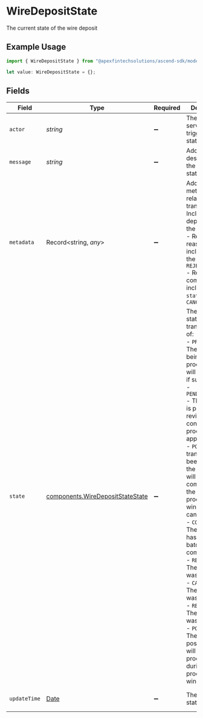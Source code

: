 # WireDepositState

The current state of the wire deposit

## Example Usage

```typescript
import { WireDepositState } from "@apexfintechsolutions/ascend-sdk/models/components";

let value: WireDepositState = {};
```

## Fields

| Field                                                                                                                                                                                                                                                                                                                                                                                                                                                                                                                                                                                                                                                                    | Type                                                                                                                                                                                                                                                                                                                                                                                                                                                                                                                                                                                                                                                                     | Required                                                                                                                                                                                                                                                                                                                                                                                                                                                                                                                                                                                                                                                                 | Description                                                                                                                                                                                                                                                                                                                                                                                                                                                                                                                                                                                                                                                              | Example                                                                                                                                                                                                                                                                                                                                                                                                                                                                                                                                                                                                                                                                  |
| ------------------------------------------------------------------------------------------------------------------------------------------------------------------------------------------------------------------------------------------------------------------------------------------------------------------------------------------------------------------------------------------------------------------------------------------------------------------------------------------------------------------------------------------------------------------------------------------------------------------------------------------------------------------------ | ------------------------------------------------------------------------------------------------------------------------------------------------------------------------------------------------------------------------------------------------------------------------------------------------------------------------------------------------------------------------------------------------------------------------------------------------------------------------------------------------------------------------------------------------------------------------------------------------------------------------------------------------------------------------ | ------------------------------------------------------------------------------------------------------------------------------------------------------------------------------------------------------------------------------------------------------------------------------------------------------------------------------------------------------------------------------------------------------------------------------------------------------------------------------------------------------------------------------------------------------------------------------------------------------------------------------------------------------------------------ | ------------------------------------------------------------------------------------------------------------------------------------------------------------------------------------------------------------------------------------------------------------------------------------------------------------------------------------------------------------------------------------------------------------------------------------------------------------------------------------------------------------------------------------------------------------------------------------------------------------------------------------------------------------------------ | ------------------------------------------------------------------------------------------------------------------------------------------------------------------------------------------------------------------------------------------------------------------------------------------------------------------------------------------------------------------------------------------------------------------------------------------------------------------------------------------------------------------------------------------------------------------------------------------------------------------------------------------------------------------------ |
| `actor`                                                                                                                                                                                                                                                                                                                                                                                                                                                                                                                                                                                                                                                                  | *string*                                                                                                                                                                                                                                                                                                                                                                                                                                                                                                                                                                                                                                                                 | :heavy_minus_sign:                                                                                                                                                                                                                                                                                                                                                                                                                                                                                                                                                                                                                                                       | The user or service that triggered the state update.                                                                                                                                                                                                                                                                                                                                                                                                                                                                                                                                                                                                                     | Apex Transfers                                                                                                                                                                                                                                                                                                                                                                                                                                                                                                                                                                                                                                                           |
| `message`                                                                                                                                                                                                                                                                                                                                                                                                                                                                                                                                                                                                                                                                | *string*                                                                                                                                                                                                                                                                                                                                                                                                                                                                                                                                                                                                                                                                 | :heavy_minus_sign:                                                                                                                                                                                                                                                                                                                                                                                                                                                                                                                                                                                                                                                       | Additional description of the transfer state.                                                                                                                                                                                                                                                                                                                                                                                                                                                                                                                                                                                                                            | The transfer is being validated                                                                                                                                                                                                                                                                                                                                                                                                                                                                                                                                                                                                                                          |
| `metadata`                                                                                                                                                                                                                                                                                                                                                                                                                                                                                                                                                                                                                                                               | Record<string, *any*>                                                                                                                                                                                                                                                                                                                                                                                                                                                                                                                                                                                                                                                    | :heavy_minus_sign:                                                                                                                                                                                                                                                                                                                                                                                                                                                                                                                                                                                                                                                       | Additional metadata relating to the transfer state. Included data depends on the state, e.g.:<br/> - Rejection reasons are included when the `state` is `REJECTED`<br/> - Reason and comment are included when `state` is `CANCELED`                                                                                                                                                                                                                                                                                                                                                                                                                                     | <nil>                                                                                                                                                                                                                                                                                                                                                                                                                                                                                                                                                                                                                                                                    |
| `state`                                                                                                                                                                                                                                                                                                                                                                                                                                                                                                                                                                                                                                                                  | [components.WireDepositStateState](../../models/components/wiredepositstatestate.md)                                                                                                                                                                                                                                                                                                                                                                                                                                                                                                                                                                                     | :heavy_minus_sign:                                                                                                                                                                                                                                                                                                                                                                                                                                                                                                                                                                                                                                                       | The high level state of a transfer, one of:<br/>- `PROCESSING` - The transfer is being processed and will be posted if successful.<br/>- `PENDING_REVIEW` - The transfer is pending review and will continue processing if approved.<br/>- `POSTED` - The transfer has been posted to the ledger and will be completed at the end of the processing window if not canceled first.<br/>- `COMPLETED` - The transfer has been batched and completed.<br/>- `REJECTED` - The transfer was rejected.<br/>- `CANCELED` - The transfer was canceled.<br/>- `RETURNED` - The transfer was returned.<br/>- `POSTPONED` - The transfer is postponed and will resume processing during the next processing window. | PROCESSING                                                                                                                                                                                                                                                                                                                                                                                                                                                                                                                                                                                                                                                               |
| `updateTime`                                                                                                                                                                                                                                                                                                                                                                                                                                                                                                                                                                                                                                                             | [Date](https://developer.mozilla.org/en-US/docs/Web/JavaScript/Reference/Global_Objects/Date)                                                                                                                                                                                                                                                                                                                                                                                                                                                                                                                                                                            | :heavy_minus_sign:                                                                                                                                                                                                                                                                                                                                                                                                                                                                                                                                                                                                                                                       | The time of the state update.                                                                                                                                                                                                                                                                                                                                                                                                                                                                                                                                                                                                                                            | 2023-05-17 18:29:37.116 +0000 UTC                                                                                                                                                                                                                                                                                                                                                                                                                                                                                                                                                                                                                                        |